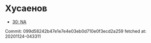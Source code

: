 # Хусаенов
- [30: NA](30.md)

Commit: 099d58242b47e1e7e4e03eb0d710e0f3ecd2a259
 fetched at: 20201124-043311
